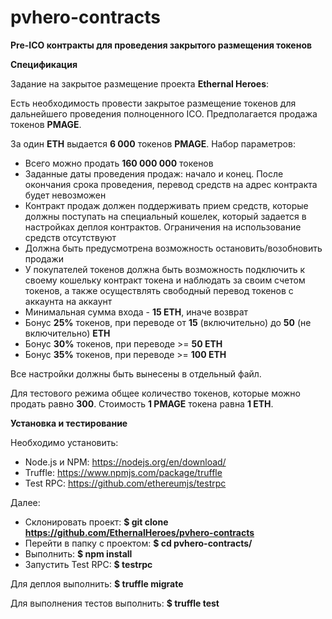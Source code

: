 # pvhero-contracts

**Pre-ICO контракты для проведения закрытого размещения токенов**

**Спецификация**

Задание на закрытое размещение проекта **Ethernal Heroes**:

Есть необходимость провести закрытое размещение токенов для дальнейшего проведения полноценного ICO.
Предполагается продажа токенов **PMAGE**.

За один **ETH** выдается **6 000** токенов **PMAGE**. Набор параметров:

- Всего можно продать **160 000 000** токенов
- Заданные даты проведения продаж: начало и конец. После окончания срока проведения, перевод средств на адрес контракта будет невозможен
- Контракт продаж должен поддерживать прием средств, которые должны поступать на специальный кошелек, который задается в настройках деплоя контрактов.
Ограничения на использование средств отсутствуют
- Должна быть предусмотрена возможность остановить/возобновить продажи
- У покупателей токенов должна быть возможность подключить к своему кошельку контракт токена и наблюдать за своим счетом токенов, а также осуществлять свободный перевод токенов с аккаунта на аккаунт
- Минимальная сумма входа - **15 ETH**, иначе возврат
- Бонус **25%** токенов, при переводе от **15** (включительно) до **50** (не включительно) **ETH** 
- Бонус **30%** токенов, при переводе >= **50 ETH**
- Бонус **35%** токенов, при переводе >= **100 ETH**

Все настройки должны быть вынесены в отдельный файл.

Для тестового режима общее количество токенов, которые можно продать равно **300**. Стоимость **1 PMAGE** токена равна **1 ETH**.

**Установка и тестирование**

Необходимо установить:

- Node.js и NPM: https://nodejs.org/en/download/
- Truffle: https://www.npmjs.com/package/truffle
- Test RPC: https://github.com/ethereumjs/testrpc

Далее:

- Склонировать проект: **$ git clone https://github.com/EthernalHeroes/pvhero-contracts**
- Перейти в папку с проектом: **$ cd pvhero-contracts/**
- Выполнить: **$ npm install**
- Запустить Test RPC: **$ testrpc**

Для деплоя выполнить: **$ truffle migrate**

Для выполнения тестов выполнить: **$ truffle test**

